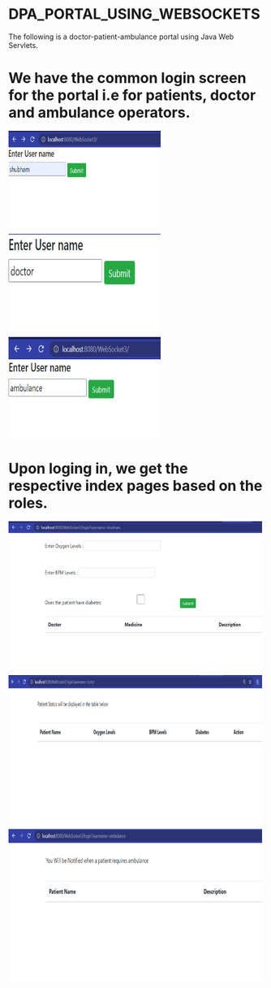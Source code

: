# DPA_PORTAL_USING_WEBSOCKETS
The following is a doctor-patient-ambulance portal using Java Web Servlets.
<h1>We have the common login screen for the portal i.e for patients, doctor and ambulance operators. </h1>
<img src="WebSocket3/WebContent/Web sockets/Home patient.PNG" height="200" width="300">
<img src="WebSocket3/WebContent/Web sockets/doctor.PNG" height="200" width="300">
<img src="WebSocket3/WebContent/Web sockets/ambulance.PNG" height="200" width="300">
<h1>Upon loging in, we get the respective index pages based on the roles.</h1>
<img src="WebSocket3/WebContent/Web sockets/patient home screen.PNG" height="300" width="500">
<img src="WebSocket3/WebContent/Web sockets/dochs.PNG" height="300" width="500">
<img src="WebSocket3/WebContent/Web sockets/ambuhs.PNG" height="300" width="500">



